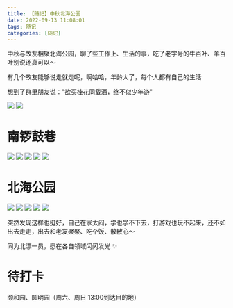 ```yaml
---
title: 【随记】中秋北海公园
date: 2022-09-13 11:08:01
tags: 随记
categories: [随记]
---
```


中秋与故友相聚北海公园，聊了些工作上、生活的事，吃了老字号的牛百叶、羊百叶别说还真可以～

有几个故友能够说走就走呢，啊哈哈，年龄大了，每个人都有自己的生活

想到了群里朋友说："欲买桂花同载酒，终不似少年游"

<img src="https://raw.githubusercontent.com/xzMhehe/StaticFile_CDN/main/static/mo/20220913155950.png"/>

<img src="https://raw.githubusercontent.com/xzMhehe/StaticFile_CDN/main/static/mo/20220913155614.png"/>

# 南锣鼓巷
<img src="https://raw.githubusercontent.com/xzMhehe/StaticFile_CDN/main/static/mo/20220913155839.png"/>

<img src="https://raw.githubusercontent.com/xzMhehe/StaticFile_CDN/main/static/mo/20220913155652.png"/>

<img src="https://raw.githubusercontent.com/xzMhehe/StaticFile_CDN/main/static/mo/20220913155712.png"/>


<img src="https://raw.githubusercontent.com/xzMhehe/StaticFile_CDN/main/static/mo/20220913155750.png"/>

<img src="https://raw.githubusercontent.com/xzMhehe/StaticFile_CDN/main/static/mo/20220913160512.png"/>

# 北海公园

<img src="https://raw.githubusercontent.com/xzMhehe/StaticFile_CDN/main/static/mo/20220913160315.png"/>

<img src="https://raw.githubusercontent.com/xzMhehe/StaticFile_CDN/main/static/mo/20220913160650.png"/>

<img src="https://raw.githubusercontent.com/xzMhehe/StaticFile_CDN/main/static/mo/20220913160424.png"/>


<img src="https://raw.githubusercontent.com/xzMhehe/StaticFile_CDN/main/static/mo/20220913160356.png"/>

<img src="https://raw.githubusercontent.com/xzMhehe/StaticFile_CDN/main/static/mo/20220913162504.png"/>


突然发现这样也挺好，自己在家太闷，学也学不下去，打游戏也玩不起来，还不如出去走走，出去和老友聚聚、吃个饭、散散心～

同为北漂一员，愿在各自领域闪闪发光 ✨


# 待打卡
颐和园、圆明园（周六、周日 13:00到达目的地）